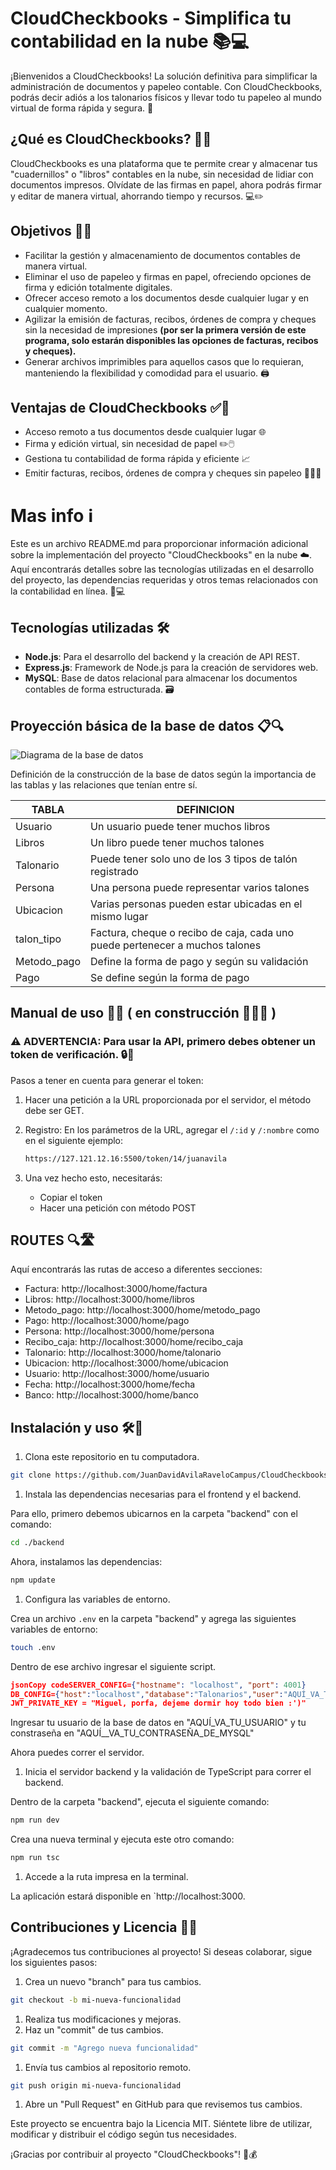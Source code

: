 # CloudCheckbooks - Simplifica tu contabilidad en la nube 📚💻

¡Bienvenidos a CloudCheckbooks! La solución definitiva para simplificar la administración de documentos y papeleo contable. Con CloudCheckbooks, podrás decir adiós a los talonarios físicos y llevar todo tu papeleo al mundo virtual de forma rápida y segura. 🎉

## ¿Qué es CloudCheckbooks? 🤔💡

CloudCheckbooks es una plataforma que te permite crear y almacenar tus "cuadernillos" o "libros" contables en la nube, sin necesidad de lidiar con documentos impresos. Olvídate de las firmas en papel, ahora podrás firmar y editar de manera virtual, ahorrando tiempo y recursos. 💻✏️

## Objetivos 🎯🚀

- Facilitar la gestión y almacenamiento de documentos contables de manera virtual.
- Eliminar el uso de papeleo y firmas en papel, ofreciendo opciones de firma y edición totalmente digitales.
- Ofrecer acceso remoto a los documentos desde cualquier lugar y en cualquier momento.
- Agilizar la emisión de facturas, recibos, órdenes de compra y cheques sin la necesidad de impresiones **(por ser la primera versión de este programa, solo estarán disponibles las opciones de facturas, recibos y cheques).**
- Generar archivos imprimibles para aquellos casos que lo requieran, manteniendo la flexibilidad y comodidad para el usuario. 🖨️

## Ventajas de CloudCheckbooks ✅🌟

- Acceso remoto a tus documentos desde cualquier lugar 🌐
- Firma y edición virtual, sin necesidad de papel ✏️🖱️
- Gestiona tu contabilidad de forma rápida y eficiente 📈
- Emitir facturas, recibos, órdenes de compra y cheques sin papeleo 📝🧾✅

# Mas info ℹ️

Este es un archivo README.md para proporcionar información adicional sobre la implementación del proyecto "CloudCheckbooks" en la nube ☁️. Aquí encontrarás detalles sobre las tecnologías utilizadas en el desarrollo del proyecto, las dependencias requeridas y otros temas relacionados con la contabilidad en línea. 📝💻

## Tecnologías utilizadas 🛠️

- **Node.js**: Para el desarrollo del backend y la creación de API REST.
- **Express.js**: Framework de Node.js para la creación de servidores web.
- **MySQL**: Base de datos relacional para almacenar los documentos contables de forma estructurada. 🗃️

## Proyección básica de la base de datos 📋🔍

![Diagrama de la base de datos](https://chat.openai.com/c/assets/img/README/diagrama.png)

Definición de la construcción de la base de datos según la importancia de las tablas y las relaciones que tenían entre sí.

| TABLA       | DEFINICION                                                   |
| ----------- | ------------------------------------------------------------ |
| Usuario     | Un usuario puede tener muchos libros                         |
| Libros      | Un libro puede tener muchos talones                          |
| Talonario   | Puede tener solo uno de los 3 tipos de talón registrado      |
| Persona     | Una persona puede representar varios talones                 |
| Ubicacion   | Varias personas pueden estar ubicadas en el mismo lugar      |
| talon_tipo  | Factura, cheque o recibo de caja, cada uno puede pertenecer a muchos talones |
| Metodo_pago | Define la forma de pago y según su validación                |
| Pago        | Se define según la forma de pago                             |

## Manual de uso 📖🚀 ( en construcción 🔧👷‍♀️ )

### ⚠️ **ADVERTENCIA:** Para usar la API, primero debes obtener un token de verificación. 🔒🔑

Pasos a tener en cuenta para generar el token:

1. Hacer una petición a la URL proporcionada por el servidor, el método debe ser GET.

2. Registro: En los parámetros de la URL, agregar el `/:id` y `/:nombre` como en el siguiente ejemplo:

   ```bash
   https://127.121.12.16:5500/token/14/juanavila
   ```

3. Una vez hecho esto, necesitarás:

   - Copiar el token
   - Hacer una petición con método POST

## ROUTES 🔍🛣️

Aquí encontrarás las rutas de acceso a diferentes secciones:

- Factura: http://localhost:3000/home/factura
- Libros: http://localhost:3000/home/libros
- Metodo_pago: http://localhost:3000/home/metodo_pago
- Pago: http://localhost:3000/home/pago
- Persona: http://localhost:3000/home/persona
- Recibo_caja: http://localhost:3000/home/recibo_caja
- Talonario: http://localhost:3000/home/talonario
- Ubicacion: http://localhost:3000/home/ubicacion
- Usuario: http://localhost:3000/home/usuario
- Fecha: http://localhost:3000/home/fecha
- Banco: http://localhost:3000/home/banco

## Instalación y uso 🛠️🚀

1. Clona este repositorio en tu computadora.

```bash
git clone https://github.com/JuanDavidAvilaRaveloCampus/CloudCheckbooks.git
```

1. Instala las dependencias necesarias para el frontend y el backend.

Para ello, primero debemos ubicarnos en la carpeta "backend" con el comando:

```bash
cd ./backend
```

Ahora, instalamos las dependencias:

```bash
npm update
```

1. Configura las variables de entorno.

Crea un archivo `.env` en la carpeta "backend" y agrega las siguientes variables de entorno:

```bash
touch .env				
```

Dentro de ese archivo ingresar el siguiente script.

```json
jsonCopy codeSERVER_CONFIG={"hostname": "localhost", "port": 4001}
DB_CONFIG={"host":"localhost","database":"Talonarios","user":"AQUÍ_VA_TU_USUARIO","password":"AQUÍ_VA_TU_CONTRASEÑA_DE_MYSQL", "port": 3306}
JWT_PRIVATE_KEY = "Miguel, porfa, dejeme dormir hoy todo bien :')"
```

Ingresar tu usuario de la base de datos en "AQUÍ_VA_TU_USUARIO" y tu constraseña en "AQUÍ__VA_TU_CONTRASEÑA_DE_MYSQL"



Ahora puedes correr el servidor.

1. Inicia el servidor backend y la validación de TypeScript para correr el backend.

Dentro de la carpeta "backend", ejecuta el siguiente comando:

```bash
npm run dev
```

Crea una nueva terminal y ejecuta este otro comando:

```bash
npm run tsc
```

1. Accede a la ruta impresa en la terminal.

La aplicación estará disponible en `http://localhost:3000.

## Contribuciones y Licencia 📝📄

¡Agradecemos tus contribuciones al proyecto! Si deseas colaborar, sigue los siguientes pasos:

1. Crea un nuevo "branch" para tus cambios.

```bash
git checkout -b mi-nueva-funcionalidad
```

1. Realiza tus modificaciones y mejoras.
2. Haz un "commit" de tus cambios.

```bash
git commit -m "Agrego nueva funcionalidad"
```

1. Envía tus cambios al repositorio remoto.

```bash
git push origin mi-nueva-funcionalidad
```

1. Abre un "Pull Request" en GitHub para que revisemos tus cambios.

Este proyecto se encuentra bajo la Licencia MIT. Siéntete libre de utilizar, modificar y distribuir el código según tus necesidades.

¡Gracias por contribuir al proyecto "CloudCheckbooks"! 🙌💰